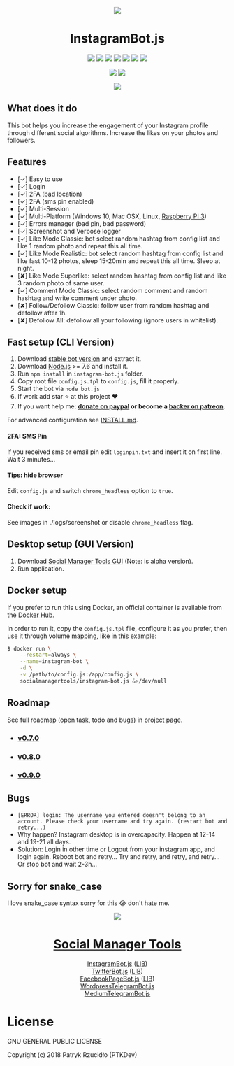 <p align="center"><a href="https://instagram.bot.ptkdev.io" alt="Screenshot"><img src="https://instagram.bot.ptkdev.io/img/instagrambot_logo.png"></a></p>

<p align="center"><h1 align="center">InstagramBot.js</h1></p>

<p align="center"><a href="#" alt="License"><img src="https://img.shields.io/badge/license-GLPv3-brightgreen.svg"></a>
<a href="https://github.com/GoogleChrome/puppeteer" alt="powered by puppeteer"><img src="https://img.shields.io/badge/powered%20by-puppeteer-46aef7.svg"></a>
<a href="https://github.com/social-manager-tools/instagram-bot.js/releases" alt="Version"><img src="https://img.shields.io/badge/version-v0.7.0-lightgrey.svg"></a>
<a href="https://slack.ptkdev.io" alt="Slack Chat"><img src="https://img.shields.io/badge/chat%20on-Slack-orange.svg"></a>
<a href="http://blog.ptkdev.io" alt="Blog"><img src="https://img.shields.io/badge/blog-medium-2AE176.svg"></a>
<a href="https://twitter.com/ptkdevio" alt="Twitter"><img src="https://img.shields.io/badge/twitter-ptkdevio-2AA3EF.svg"></a>   
<a href="mailto:support@ptkdev.io" alt="Support: support@ptkdev.io"><img src="https://img.shields.io/badge/help-support@ptkdev.io-fbbc05.svg"></a></p>
<p align="center"><a href="http://patreon.ptkdev.io" alt="Patreon Backer"><img src="https://img.shields.io/badge/donate-patreon-F87668.svg"></a> <a href="http://paypal.ptkdev.io" alt="Paypale Donate"><img src="https://img.shields.io/badge/donate-paypal-46AFE0.svg"></a></p>

<p align="center"><a href="https://instagram.bot.ptkdev.io" alt="Screenshot"><img src="https://ptkdev.it/img/bot/ptkdev-instagram-bot.gif"></a></p>

## What does it do
This bot helps you increase the engagement of your Instagram profile through different social algorithms. Increase the likes on your photos and followers.

## Features
* [✓] Easy to use
* [✓] Login
* [✓] 2FA (bad location)
* [✓] 2FA (sms pin enabled)
* [✓] Multi-Session
* [✓] Multi-Platform (Windows 10, Mac OSX, Linux, [Raspberry PI 3](https://github.com/social-manager-tools/instagram-bot.js/blob/master/INSTALL.md))
* [✓] Errors manager (bad pin, bad password)
* [✓] Screenshot and Verbose logger
* [✓] Like Mode Classic: bot select random hashtag from config list and like 1 random photo and repeat this all time.
* [✓] Like Mode Realistic: bot select random hashtag from config list and like fast 10-12 photos, sleep 15-20min and repeat this all time. Sleep at night.
* [✘] Like Mode Superlike: select random hashtag from config list and like 3 random photo of same user.
* [✓] Comment Mode Classic: select random comment and random hashtag and write comment under photo.
* [✘] Follow/Defollow Classic: follow user from random hashtag and defollow after 1h.
* [✘] Defollow All: defollow all your following (ignore users in whitelist).

## Fast setup (CLI Version)
1. Download [stable bot version](https://github.com/social-manager-tools/instagram-bot.js/releases) and extract it.
2. Download [Node.js](https://nodejs.org/it/) >= 7.6 and install it.
3. Run `npm install` in `instagram-bot.js` folder.
4. Copy root file `config.js.tpl` to `config.js`, fill it properly.
5. Start the bot via `node bot.js`
6. If work add star :star: at this project :heart:
7. If you want help me: <b><a href="http://paypal.ptkdev.io">donate on paypal</a> or become a <a href="http://patreon.ptkdev.io">backer on patreon</a></b>.

For advanced configuration see [INSTALL.md](https://github.com/social-manager-tools/instagram-bot.js/blob/master/INSTALL.md).

#### 2FA: SMS Pin
If you received sms or email pin edit `loginpin.txt` and insert it on first line. Wait 3 minutes...

#### Tips: hide browser
Edit `config.js` and switch `chrome_headless` option to `true`.

#### Check if work:
See images in ./logs/screenshot or disable `chrome_headless` flag.

## Desktop setup (GUI Version)
1. Download <a href="https://socialmanagertools.ptkdev.io/">Social Manager Tools GUI</a> (Note: is alpha version).
2. Run application.

## Docker setup

If you prefer to run this using Docker, an official container is available from the [Docker Hub](https://hub.docker.com/r/socialmanagertools/instagram-bot.js).

In order to run it, copy the `config.js.tpl` file, configure it as you prefer, then use it through volume mapping,
like in this example:

```sh
$ docker run \
    --restart=always \
    --name=instagram-bot \
    -d \
    -v /path/to/config.js:/app/config.js \
    socialmanagertools/instagram-bot.js &>/dev/null
```

## Roadmap
See full roadmap (open task, todo and bugs) in [project page](https://github.com/social-manager-tools/instagram-bot.js/projects?query=is%3Aopen+sort%3Aname-asc).
* ### [v0.7.0](https://github.com/social-manager-tools/instagram-bot.js/projects/1)
* ### [v0.8.0](https://github.com/social-manager-tools/instagram-bot.js/projects/2)
* ### [v0.9.0](https://github.com/social-manager-tools/instagram-bot.js/projects/3)

## Bugs
* `[ERROR] login: The username you entered doesn't belong to an account. Please check your username and try again. (restart bot and retry...)`
* Why happen? Instagram desktop is in overcapacity. Happen at 12-14 and 19-21 all days. 
* Solution: Login in other time or Logout from your instagram app, and login again. Reboot bot and retry... Try and retry, and retry, and retry... Or stop bot and wait 2-3h...

## Sorry for snake_case
I love snake_case syntax sorry for this :sob: don't hate me.

<p align="center"><a href="https://github.com/social-manager-tools" alt="Screenshot"><img src="https://socialmanagertools.ptkdev.io/img/socialmanagertools_logo.png"></a></p>
<p align="center"><h1 align="center"><a href="https://socialmanagertools.ptkdev.io/">Social Manager Tools</a></h1></p>
<p align="center"><a href="https://github.com/social-manager-tools/instagram-bot.js">InstagramBot.js</a> (<a href="https://github.com/social-manager-tools/instagram-bot-lib">LIB</a>)<br />
<a href="https://github.com/social-manager-tools/twitter-bot.js">TwitterBot.js</a> (<a href="https://github.com/social-manager-tools/twitter-bot-lib">LIB</a>)<br />
<a href="https://github.com/social-manager-tools/facebookpage-bot.js">FacebookPageBot.js</a> (<a href="https://github.com/social-manager-tools/facebookpage-bot-lib">LIB</a>)<br />
<a href="https://github.com/social-manager-tools/wordpress-telegram-bot.js">WordpressTelegramBot.js</a><br />
<a href="https://github.com/social-manager-tools/medium-telegram-bot.js">MediumTelegramBot.js</a></p>

<h1>License</h1>

GNU GENERAL PUBLIC LICENSE

Copyright (c) 2018 Patryk Rzucidło (PTKDev)
